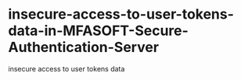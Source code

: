 # insecure-access-to-user-tokens-data-in-MFASOFT-Secure-Authentication-Server
insecure access to user tokens data

